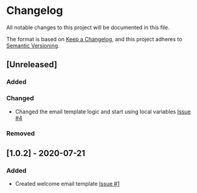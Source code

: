 # Changelog

All notable changes to this project will be documented in this file.

The format is based on [Keep a Changelog](https://keepachangelog.com/en/1.0.0/),
and this project adheres to [Semantic Versioning](https://semver.org/spec/v2.0.0.html).

## [Unreleased]

### Added

### Changed

- Changed the email template logic and start using local variables [Issue #4](https://github.com/grandmont/email-service/issues/4)

### Removed

## [1.0.2] - 2020-07-21

### Added

- Created welcome email template [Issue #1](https://github.com/grandmont/email-service/issues/1)
